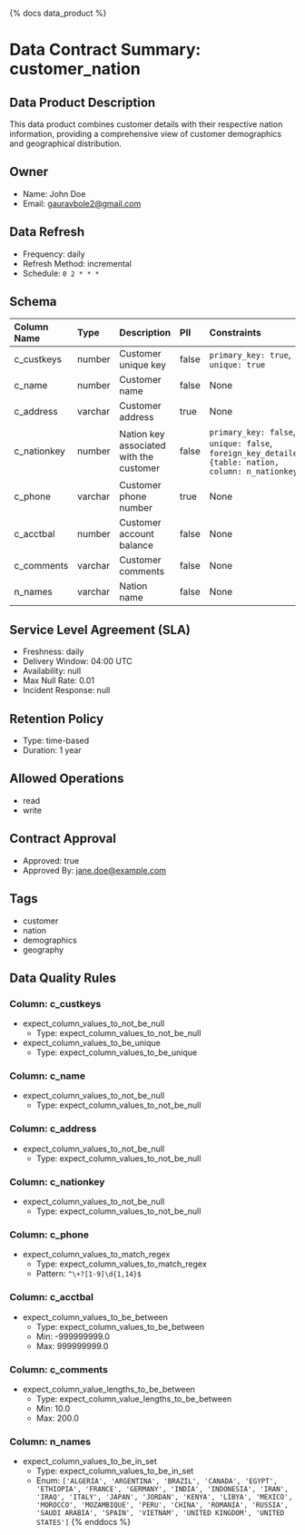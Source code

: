 {% docs data_product %}


# Data Contract Summary: customer_nation

## Data Product Description

This data product combines customer details with their respective nation information, providing a comprehensive view of customer demographics and geographical distribution.

## Owner

-   Name: John Doe
-   Email: gauravbole2@gmail.com

## Data Refresh

-   Frequency: daily
-   Refresh Method: incremental
-   Schedule: `0 2 * * *`

## Schema

| Column Name | Type    | Description                          | PII   | Constraints                                                                                                                                                                                                                                                                                                                                                                                                                                                                                                                                                                                                                                                                                                                                                                                                                                                                                                                                                                                                                                                                                                                                                                                                                                                                                                                       |
| :---------- | :------ | :----------------------------------- | :---- | :-------------------------------------------------------------------------------------------------------------------------------------------------------------------------------------------------------------------------------------------------------------------------------------------------------------------------------------------------------------------------------------------------------------------------------------------------------------------------------------------------------------------------------------------------------------------------------------------------------------------------------------------------------------------------------------------------------------------------------------------------------------------------------------------------------------------------------------------------------------------------------------------------------------------------------------------------------------------------------------------------------------------------------------------------------------------------------------------------------------------------------------------------------------------------------------------------------------------------------------------------------------------------------------------------------------------------------- |
| c_custkeys  | number  | Customer unique key                | false | `primary_key: true`, `unique: true`                                                                                                                                                                                                                                                                                                                                                                                                                                                                                                                                                                                                                                                                                                                                                                                                                                                                                                                                                                                                                                                                                                                                                                                                                                                                                              |
| c_name      | number  | Customer name                        | false | None                                                                                                                                                                                                                                                                                                                                                                                                                                                                                                                                                                                                                                                                                                                                                                                                                                                                                                                                                                                                                                                                                                                                                                                                                                                                                                                              |
| c_address   | varchar | Customer address                     | true  | None                                                                                                                                                                                                                                                                                                                                                                                                                                                                                                                                                                                                                                                                                                                                                                                                                                                                                                                                                                                                                                                                                                                                                                                                                                                                                                                              |
| c_nationkey | number  | Nation key associated with the customer | false | `primary_key: false`, `unique: false`, `foreign_key_detailes: {table: nation, column: n_nationkey}`                                                                                                                                                                                                                                                                                                                                                                                                                                                                                                                                                                                                                                                                                                                                                                                                                                                                                                                                                                                                                                                                                                                                                                                                                          |
| c_phone     | varchar | Customer phone number                | true  | None                                                                                                                                                                                                                                                                                                                                                                                                                                                                                                                                                                                                                                                                                                                                                                                                                                                                                                                                                                                                                                                                                                                                                                                                                                                                                                                              |
| c_acctbal   | number  | Customer account balance             | false | None                                                                                                                                                                                                                                                                                                                                                                                                                                                                                                                                                                                                                                                                                                                                                                                                                                                                                                                                                                                                                                                                                                                                                                                                                                                                                                                              |
| c_comments  | varchar | Customer comments                    | false | None                                                                                                                                                                                                                                                                                                                                                                                                                                                                                                                                                                                                                                                                                                                                                                                                                                                                                                                                                                                                                                                                                                                                                                                                                                                                                                                              |
| n_names     | varchar | Nation name                          | false | None                                                                                                                                                                                                                                                                                                                                                                                                                                                                                                                                                                                                                                                                                                                                                                                                                                                                                                                                                                                                                                                                                                                                                                                                                                                                                                                              |

## Service Level Agreement (SLA)

-   Freshness: daily
-   Delivery Window: 04:00 UTC
-   Availability: null
-   Max Null Rate: 0.01
-   Incident Response: null

## Retention Policy

-   Type: time-based
-   Duration: 1 year

## Allowed Operations

-   read
-   write

## Contract Approval

-   Approved: true
-   Approved By: jane.doe@example.com

## Tags

-   customer
-   nation
-   demographics
-   geography

## Data Quality Rules

### Column: c_custkeys

-   expect_column_values_to_not_be_null
    -   Type: expect_column_values_to_not_be_null
-   expect_column_values_to_be_unique
    -   Type: expect_column_values_to_be_unique

### Column: c_name

-   expect_column_values_to_not_be_null
    -   Type: expect_column_values_to_not_be_null

### Column: c_address

-   expect_column_values_to_not_be_null
    -   Type: expect_column_values_to_not_be_null

### Column: c_nationkey

-   expect_column_values_to_not_be_null
    -   Type: expect_column_values_to_not_be_null

### Column: c_phone

-   expect_column_values_to_match_regex
    -   Type: expect_column_values_to_match_regex
    -   Pattern: `^\+?[1-9]\d{1,14}$`

### Column: c_acctbal

-   expect_column_values_to_be_between
    -   Type: expect_column_values_to_be_between
    -   Min: -999999999.0
    -   Max: 999999999.0

### Column: c_comments

-   expect_column_value_lengths_to_be_between
    -   Type: expect_column_value_lengths_to_be_between
    -   Min: 10.0
    -   Max: 200.0

### Column: n_names

-   expect_column_values_to_be_in_set
    -   Type: expect_column_values_to_be_in_set
    -   Enum: `['ALGERIA', 'ARGENTINA', 'BRAZIL', 'CANADA', 'EGYPT', 'ETHIOPIA', 'FRANCE', 'GERMANY', 'INDIA', 'INDONESIA', 'IRAN', 'IRAQ', 'ITALY', 'JAPAN', 'JORDAN', 'KENYA', 'LIBYA', 'MEXICO', 'MOROCCO', 'MOZAMBIQUE', 'PERU', 'CHINA', 'ROMANIA', 'RUSSIA', 'SAUDI ARABIA', 'SPAIN', 'VIETNAM', 'UNITED KINGDOM', 'UNITED STATES']`
{% enddocs %}
